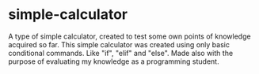 # simple-calculator
 A type of simple calculator, created to test some own points of knowledge acquired so far.
This simple calculator was created using only basic conditional commands. Like "if", "elif" and "else".
Made also with the purpose of evaluating my knowledge as a programming student.
